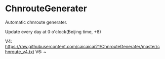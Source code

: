 # ChnrouteGenerater
Automatic chnroute generater.

Update every day at 0 o'clock(Beijing time, +8) 

V4: https://raw.githubusercontent.com/caicaicai21/ChnrouteGenerater/master/chnroute_v4.txt
V6: ~
